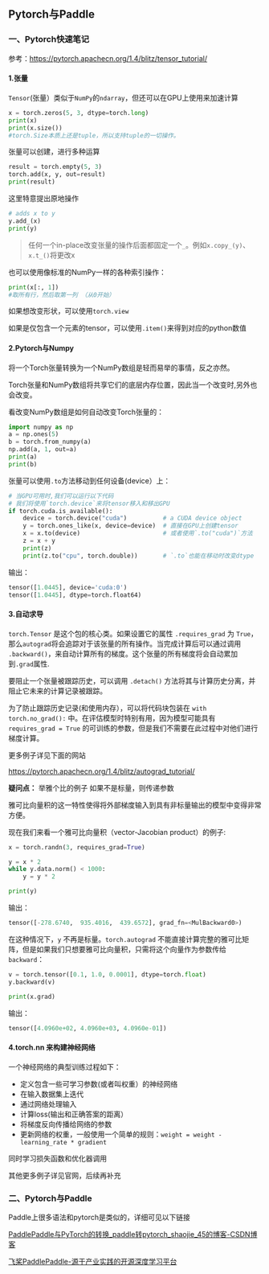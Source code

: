 ## Pytorch与Paddle

### 一、Pytorch快速笔记

参考：https://pytorch.apachecn.org/1.4/blitz/tensor_tutorial/

#### 1.张量

`Tensor`(张量）类似于`NumPy`的`ndarray`，但还可以在GPU上使用来加速计算

```python
x = torch.zeros(5, 3, dtype=torch.long)
print(x)
print(x.size())
#torch.Size本质上还是tuple，所以支持tuple的一切操作。
```

张量可以创建，进行多种运算

```python
result = torch.empty(5, 3)
torch.add(x, y, out=result)
print(result)
```

这里特意提出原地操作

```python
# adds x to y
y.add_(x)
print(y)
```

> 任何一个in-place改变张量的操作后面都固定一个`_`。例如`x.copy_(y)`、`x.t_()`将更改x

也可以使用像标准的NumPy一样的各种索引操作：

```python
print(x[:, 1])
#取所有行，然后取第一列 （从0开始）
```

如果想改变形状，可以使用`torch.view`

如果是仅包含一个元素的tensor，可以使用`.item()`来得到对应的python数值

#### 2.Pytorch与Numpy

将一个Torch张量转换为一个NumPy数组是轻而易举的事情，反之亦然。

Torch张量和NumPy数组将共享它们的底层内存位置，因此当一个改变时,另外也会改变。

看改变NumPy数组是如何自动改变Torch张量的：

```python
import numpy as np
a = np.ones(5)
b = torch.from_numpy(a)
np.add(a, 1, out=a)
print(a)
print(b)
```

张量可以使用`.to`方法移动到任何设备(device）上：

```python
# 当GPU可用时,我们可以运行以下代码
# 我们将使用`torch.device`来将tensor移入和移出GPU
if torch.cuda.is_available():
    device = torch.device("cuda")          # a CUDA device object
    y = torch.ones_like(x, device=device)  # 直接在GPU上创建tensor
    x = x.to(device)                       # 或者使用`.to("cuda")`方法
    z = x + y
    print(z)
    print(z.to("cpu", torch.double))       # `.to`也能在移动时改变dtype
```

输出：

```python
tensor([1.0445], device='cuda:0')
tensor([1.0445], dtype=torch.float64)
```

#### 3.自动求导

`torch.Tensor` 是这个包的核心类。如果设置它的属性 `.requires_grad` 为 `True`，那么`autograd`将会追踪对于该张量的所有操作。当完成计算后可以通过调用 `.backward()`，来自动计算所有的梯度。这个张量的所有梯度将会自动累加到`.grad`属性.

要阻止一个张量被跟踪历史，可以调用 `.detach()` 方法将其与计算历史分离，并阻止它未来的计算记录被跟踪。

为了防止跟踪历史记录(和使用内存），可以将代码块包装在 `with torch.no_grad():` 中。在评估模型时特别有用，因为模型可能具有 `requires_grad = True` 的可训练的参数，但是我们不需要在此过程中对他们进行梯度计算。

更多例子详见下面的网站

https://pytorch.apachecn.org/1.4/blitz/autograd_tutorial/

**疑问点：** 举雅个比的例子  如果不是标量，则传递参数

雅可比向量积的这一特性使得将外部梯度输入到具有非标量输出的模型中变得非常方便。

现在我们来看一个雅可比向量积（vector-Jacobian product）的例子:

```python
x = torch.randn(3, requires_grad=True)

y = x * 2
while y.data.norm() < 1000:
    y = y * 2

print(y)
```

输出：

```python
tensor([-278.6740,  935.4016,  439.6572], grad_fn=<MulBackward0>)
```

在这种情况下，`y` 不再是标量。`torch.autograd` 不能直接计算完整的雅可比矩阵，但是如果我们只想要雅可比向量积，只需将这个向量作为参数传给 `backward`：

```python
v = torch.tensor([0.1, 1.0, 0.0001], dtype=torch.float)
y.backward(v)

print(x.grad)
```

输出：

```python
tensor([4.0960e+02, 4.0960e+03, 4.0960e-01])
```



#### 4.torch.nn 来构建神经网络

一个神经网络的典型训练过程如下：

- 定义包含一些可学习参数(或者叫权重）的神经网络
- 在输入数据集上迭代
- 通过网络处理输入
- 计算loss(输出和正确答案的距离）
- 将梯度反向传播给网络的参数
- 更新网络的权重，一般使用一个简单的规则：`weight = weight - learning_rate * gradient`

同时学习损失函数和优化器调用

其他更多例子详见官网，后续再补充





### 二、Pytorch与Paddle

Paddle上很多语法和pytorch是类似的，详细可见以下链接

[PaddlePaddle与PyTorch的转换_paddle转pytorch_shaojie_45的博客-CSDN博客](https://blog.csdn.net/shaojie_45/article/details/115445796?spm=1001.2101.3001.6650.1&utm_medium=distribute.pc_relevant.none-task-blog-2~default~CTRLIST~Rate-1-115445796-blog-119469002.235^v38^pc_relevant_anti_t3&depth_1-utm_source=distribute.pc_relevant.none-task-blog-2~default~CTRLIST~Rate-1-115445796-blog-119469002.235^v38^pc_relevant_anti_t3&utm_relevant_index=2)

[飞桨PaddlePaddle-源于产业实践的开源深度学习平台](https://www.paddlepaddle.org.cn/tutorials/projectdetail/3578658)

